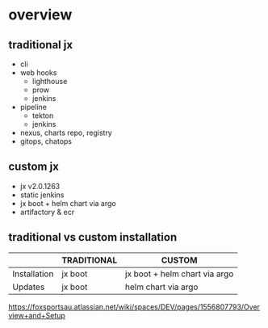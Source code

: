 # overview

## traditional jx
* cli
* web hooks
    * lighthouse
    * prow
    * jenkins
* pipeline
    * tekton
    * jenkins 
* nexus, charts repo, registry
* gitops, chatops

## custom jx
- jx v2.0.1263
- static jenkins
- jx boot + helm chart via argo
- artifactory & ecr

## traditional vs custom installation

| | TRADITIONAL | CUSTOM 
|---|---|---
| Installation | jx boot | jx boot + helm chart via argo
| Updates      | jx boot | helm chart via argo


https://foxsportsau.atlassian.net/wiki/spaces/DEV/pages/1556807793/Overview+and+Setup
